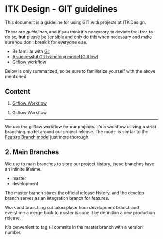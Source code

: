 ITK Design - GIT guidelines
==========

This document is a guideline for using GIT with projects at ITK Design.

These are *guidelines*, and if you think it's necessary to deviate feel free to do so, **but** please be sensible and only do this when necessary and make sure you don't break it for everyone else.

* Be familiar with [Git](http://git-scm.com/)
* [A successful Git branching model (Gitflow)](http://nvie.com/posts/a-successful-git-branching-model/)
* [Gitflow workflow](https://www.atlassian.com/git/workflows#!workflow-gitflow)

Below is only summarized, so be sure to familiarize yourself with the above mentioned.

Content
----------

1. [Gitflow Workflow](#workflow)

<a name="workflow"></a>
1. Gitflow Workflow
----------

We use the gitflow workflow for our projects. It's a workflow utlizing a strict branching model around our project release. The model is similar to the [Feature Branch model](https://www.atlassian.com/git/workflows#!workflow-feature-branch) just more thorough.

<a name="historical"></a>
2. Main Branches
----------

We use to main branches to store our project history, these branches have an infinite lifetime.

* master
* development

The master branch stores the official release history, and the develop branch serves as an integration branch for features.

Work and branching out takes place from development branch and everytime a merge back to master is done it by definition a new production release.

It's convenient to tag all commits in the master branch with a version number.

